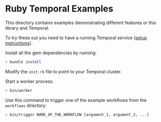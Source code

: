 # Ruby Temporal Examples

This directory contains examples demonstrating different features or this library and Temporal.

To try these out you need to have a running Temporal service ([setup instructions](https://github.com/coinbase/temporal-ruby#installing-dependencies)).

Install all the gem dependencies by running:

```sh
> bundle install
```

Modify the `init.rb` file to point to your Temporal cluster.

Start a worker process:

```sh
> bin/worker
```

Use this command to trigger one of the example workflows from the `workflows` directory:

```sh
> bin/trigger NAME_OF_THE_WORKFLOW [argument_1, argument_2, ...]
```
